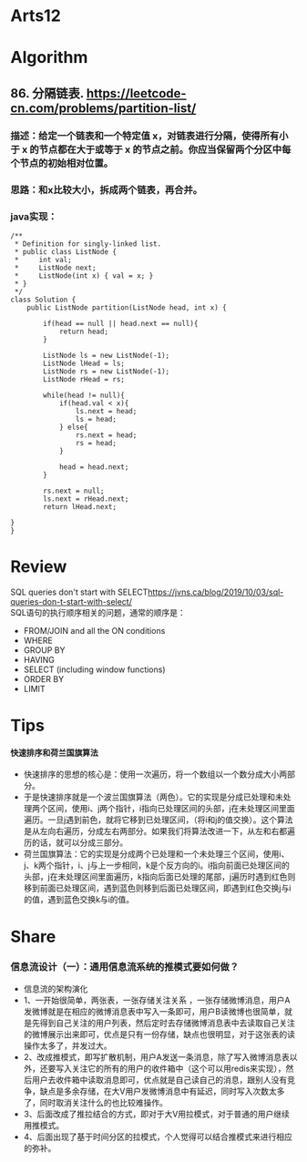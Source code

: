 Arts12
===

# Algorithm
## 86. 分隔链表.  <https://leetcode-cn.com/problems/partition-list/>
### 描述：给定一个链表和一个特定值 x，对链表进行分隔，使得所有小于 x 的节点都在大于或等于 x 的节点之前。你应当保留两个分区中每个节点的初始相对位置。
### 思路：和x比较大小，拆成两个链表，再合并。
### java实现：
	/**
	 * Definition for singly-linked list.
	 * public class ListNode {
	 *     int val;
	 *     ListNode next;
	 *     ListNode(int x) { val = x; }
	 * }
	 */
	class Solution {
	    public ListNode partition(ListNode head, int x) {

	    	if(head == null || head.next == null){
	    		return head;
	    	}
	    	
	    	ListNode ls = new ListNode(-1);
	    	ListNode lHead = ls;
	    	ListNode rs = new ListNode(-1);
	    	ListNode rHead = rs;
	    	
	    	while(head != null){
	    		if(head.val < x){
	    			ls.next = head;
	    			ls = head;
	    		} else{
	    			rs.next = head;
	    			rs = head;
	    		}
	    		
	    		head = head.next;
	    	}
	    	
            rs.next = null;
	    	ls.next = rHead.next;
	    	return lHead.next;
	    
    }
	}
# Review
SQL queries don't start with SELECT<https://jvns.ca/blog/2019/10/03/sql-queries-don-t-start-with-select/>  
SQL语句的执行顺序相关的问题，通常的顺序是：
 - FROM/JOIN and all the ON conditions
 - WHERE
 - GROUP BY
 - HAVING
 - SELECT (including window functions)
 - ORDER BY
 - LIMIT


# Tips
#### 快速排序和荷兰国旗算法
 - 快速排序的思想的核心是：使用一次遍历，将一个数组以一个数分成大小两部分。
 - 于是快速排序就是一个波兰国旗算法（两色）。它的实现是分成已处理和未处理两个区间，使用i、j两个指针，i指向已处理区间的头部，j在未处理区间里面遍历。一旦j遇到前色，就将它移到已处理区间，（将i和j的值交换）。这个算法是从左向右遍历，分成左右两部分。如果我们将算法改进一下，从左和右都遍历的话，就可以分成三部分。
 - 荷兰国旗算法：它的实现是分成两个已处理和一个未处理三个区间，使用i、j、k两个指针，i、j与上一步相同，k是个反方向的i。i指向前面已处理区间的头部，j在未处理区间里面遍历，k指向后面已处理的尾部，j遍历时遇到红色则移到前面已处理区间，遇到蓝色则移到后面已处理区间，即遇到红色交换j与i的值，遇到蓝色交换k与i的值。

# Share
### 信息流设计（一）：通用信息流系统的推模式要如何做？
 - 信息流的架构演化
 - 1、一开始很简单，两张表，一张存储关注关系 ，一张存储微博消息，用户A发微博就是在相应的微博消息表中写入一条即可，用户B读微博也很简单，就是先得到自己关注的用户列表，然后定时去存储微博消息表中去读取自己关注的微博展示出来即可，优点是只有一份存储，缺点也很明显，对于这张表的读操作太多了，并发过大。
 - 2、改成推模式，即写扩散机制，用户A发送一条消息，除了写入微博消息表以外，还要写入关注它的所有的用户的收件箱中（这个可以用redis来实现），然后用户去收件箱中读取消息即可，优点就是自己读自己的消息，跟别人没有竞争，缺点是多余存储，在大V用户发微博消息中有延迟，同时写入次数太多了，同时取消关注什么的也比较难操作。
 - 3、后面改成了推拉结合的方式，即对于大V用拉模式，对于普通的用户继续用推模式。
 - 4、后面出现了基于时间分区的拉模式，个人觉得可以结合推模式来进行相应的弥补。


